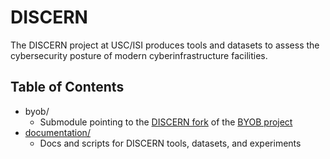# DISCERN

The DISCERN project at USC/ISI produces tools and datasets to assess the cybersecurity posture of
modern cyberinfrastructure facilities.

## Table of Contents

- byob/
  - Submodule pointing to the [DISCERN fork](https://github.com/STEELISI/byob) of the [BYOB project](https://byob.dev/)
- [documentation/](./documentation)
  - Docs and scripts for DISCERN tools, datasets, and experiments

